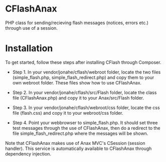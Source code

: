 CFlashAnax
==========
PHP class for sending/recieving flash messages (notices, errors etc.) through use of a session. 

Installation
============

To get started, follow these steps after installing CFlash through Composer. 

* Step 1. In your vendor/jonahe/cflash/webroot folder, locate the two files (simple_flash.php, simple_flash_redirect.php) and copy them to your own webroot folder. These files show how to use CFlashAnax.

* Step 2. In your vendor/jonahe/cflash/src/Flash folder, locate the class file (CFlashAnax.php) and copy it to your Anax/src/Flash folder.

* Step 3. In your vendor/jonahe/cflash/webroot/css folder, locate the css file (flash.css) and copy it to your webroot/css folder.

* Step 4. Point your webbrowser to simple_flash.php. It should set three test messages through the use of CFlashAnax, then do a redirect to the file simple_flash_redirect.php where the messages will be shown.


Note that CFlashAnax makes use of Anax MVC's CSession (session handler). This service is automatically available to CFlashAnax through dependency injection.




